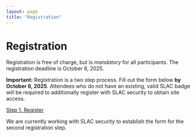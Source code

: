 ```yaml
---
layout: page
title: "Registration"
---
```


# Registration

Registration is free of charge, but is *mandatory* for all participants. The registration deadline is October 6, 2025.

**Important:** Registration is a two step process. Fill out the form below **by October 6, 2025**. Attendees who do not have an existing, valid SLAC badge will be required to additionally register with SLAC security to obtain site access.

<div class="text-center my-4">
  <a class="btn btn-primary btn-lg" role="button" href="https://docs.google.com/forms/d/e/1FAIpQLScS0_YQ7nkwa5WhlpDjBUTgo_98KlmhHitRgd9m_IqAnaGrZA/viewform?usp=header">Step 1. Register</a>
</div>

We are currently working with SLAC security to establish the form for the second registration step.
